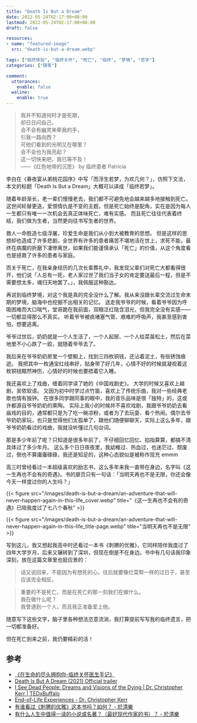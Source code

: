 ```yaml
---
title: "Death Is But a Dream"
date: 2022-05-24T02:17:00+08:00
lastmod: 2022-05-24T02:17:00+08:00
draft: false

resources:
- name: "featured-image"
  src: "death-is-but-a-dream.webp"

tags: ["临终体验", "临终关怀", "死亡", "临终", "梦境", "哲学"]
categories: ["随笔"]

comment:
  utterances:
    enable: false
  waline:
    enable: true
---
```


<!-- 注意 Markdown 的多行引用语法，需要以双空格结尾 -->
>我并不知道何时才是死期，  
却日日问自己，  
会不会有幽灵来牵我的手，  
引我一路向西？  
可他们看到的光明又在哪里？  
会不会也为我亮起？  
这一切快来吧，我已等不及！  
——《红色地带的沉思》 by 临终患者 Patricia

李白在《春夜宴从弟桃花园序》中写「而浮生若梦，为欢几何？」，仿照下文法，本文的标题「Death Is But a Dream」大概可以译成「临终若梦」。

随着年龄渐长，老一辈们慢慢老去，我们都不可避免地会越来越多地接触到死亡。
这世间轮替更迭，爱恨情仇是不变的主题，但是死亡始终是配角，实在是因为每人一生都只有唯一一次机会去真正体味死亡，难有实感。
而且死亡往往代表着终结，我们做为生者，当然更向往书写生者的世界。

救人一命胜造七级浮屠，珍爱生命是我们从小到大被教育的思想。
但是这样的思想却也造成了许多悲剧，全世界有许多的患者痛苦不堪地活在世上，求死不能，最终在病魔的折磨下凄惨离世，如果我们能谨慎承认「死亡」的价值，从这个角度看也是拯救了许多的患者与家庭。

而关于死亡，在我亲身经历的几次长辈葬礼中，我发现父辈们对死亡大都看得很开，他们说「人总有一死，老人家过世了我们当子女的肯定要送最后一程，但是不需要想太多，魂归天地罢了。」，我佩服这种豁达。

再说到临终梦境，对这个我是真的完全没什么了解。我从来没跟长辈交流过生命末期的梦境，脑海中也挖掘不出相关的记忆。
送走我爷爷的时候，看着爷爷因为呼吸困难而大口喘气，堂哥跪在我前面，双眼泛红隐含泪光，但我完全没有实感——一切都显得那么不真实。
听着爷爷被痰堵塞气管、艰难的呼吸声，我甚至感到害怕，想要逃离。

爷爷过世后，奶奶就是一个人生活了，一个人起居、一个人给菜苗松土，然后在菜地里不小心跌了一跤，就随着爷爷去了。

我后来在爷爷奶奶房里一个壁橱上，找到三四枚铜钱，还沾着泥土，有些锈蚀痕迹。
我把其中一枚通宝红线串好，贴身带了好几年，心情不好的时候就凝视着这枚铜钱黯然神伤，心情好的时候也要捂着它入睡。

我还喜欢上了戏曲，缠着同学读了她的《中国戏剧史》。
大学的时候又喜欢上越剧，吴侬软语。
又因为初中时学过点竹笛，喜欢上了传统乐曲，我对一些经典老歌也情有独钟。
在很多同学跟同事的眼中，我的音乐品味是很「独特」的，这或许都源自爷爷奶奶的熏陶。
实际上我小的时候并不喜欢戏剧，我跟爷爷奶奶去看庙戏的目的，通常都只是为了吃一碗凉粉，或者为了去玩耍、看个热闹。偶尔去爷爷奶奶家玩，也只是觉得他们太孤单了，跟他们随便聊聊天，实际上这么多年，跟爷爷奶奶看过的戏曲，我就没听懂过几句台词。

那是多少年前了呢？只知道是很多年前了，不仔细回忆回忆、掐指算算，都搞不清具体过了多少年月。
这么多个日日夜夜里，我幼稚过、热血过，也迷茫过、颓废过，倒也不算庸庸碌碌，我还是知足的，这种心态貌似是被称作现充 emmm

高三时曾经看过一本超级喜欢的励志书，这么多年来我一直带在身边，名字叫《这一生再也不会有的奇遇》。书的扉页只有一句话：「当明天再也不是无限，你还会像今天一样度过你的人生吗？」

{{< figure src="/images/death-is-but-a-dream/an-adventure-that-will-never-happen-again-in-this-life_cover.webp" title="《这一生再也不会有的奇遇》已陪我度过了七八个春秋" >}}

{{< figure src="/images/death-is-but-a-dream/an-adventure-that-will-never-happen-again-in-this-life_title-page.webp" title="当明天再也不是无限" >}}

写到这儿，我又想起我高中时还看过一本书《刺猬的优雅》，它同样陪伴我度过了四年大学岁月，后来又辗转到了深圳，但现在倒是不在身边。书中有几句话我印象深刻，放在这篇文章里也挺应景的：

>话又说回来，不能因为有想死的心，往后就要像烂菜帮一样的过日子，甚至应该完全相反。

>重要的不是死亡，而是在死亡的那一刻我们在做什么。  
我在做什么呢？  
我曾遇到一个人，而且我正准备爱上他。

随意写下这些文字，脑子里各种想法恣意流淌，我打算提前写写我的临终遗言，把一切都准备好。

但在死亡到来之前，我仍要精彩的活！

## 参考

- [《在生命的尽头拥抱你-临终关怀医生手记》](https://book.douban.com/subject/35435120/)
- [Death Is But A Dream (2021) Official trailer](https://www.youtube.com/watch?v=vh-nacCekR4)
- [I See Dead People: Dreams and Visions of the Dying | Dr. Christopher Kerr | TEDxBuffalo](https://www.youtube.com/watch?v=rbnBe-vXGQM)
- [End-of-Life Experiences - Dr. Christopher Kerr](https://www.drchristopherkerr.com/tools)
- [有谁看过《刺猬的优雅》这本书吗？如何？ - 於清樂](https://www.zhihu.com/question/21174281/answer/122969510)
- [有什么人生中值得一读的小说或名著？（最好现代作家的书）？ - 於清樂](https://www.zhihu.com/question/52078970/answer/128900485)
